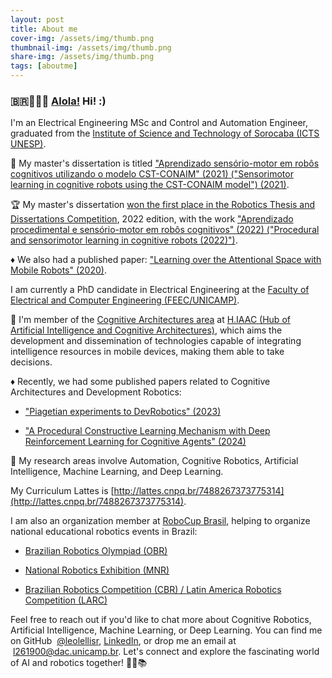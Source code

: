 ```yaml
---
layout: post
title: About me
cover-img: /assets/img/thumb.png
thumbnail-img: /assets/img/thumb.png
share-img: /assets/img/thumb.png
tags: [aboutme]
---
```


### 🇧🇷🏳️‍🌈🖖 [Alola!](https://bulbapedia.bulbagarden.net/wiki/Alola#Etymology) Hi! :)



I'm an Electrical Engineering MSc and Control and Automation Engineer, graduated from the [Institute of Science and Technology of Sorocaba (ICTS UNESP)](https://www.sorocaba.unesp.br). 

🔎  My master's dissertation is titled ["Aprendizado sensório-motor em robôs cognitivos utilizando o modelo CST-CONAIM" (2021) ("Sensorimotor learning in cognitive robots using the CST-CONAIM model") (2021)](https://repositorio.unesp.br/items/44b01535-491b-418c-94cf-0634654049c2). 

🏆 My master's dissertation [won the first place in the Robotics Thesis and Dissertations Competition](https://jornal.unesp.br/2022/11/17/pesquisa-premiada-busca-criar-inteligencia-artificial-capaz-de-reproduzir-etapas-de-aprendizagem-de-crianca/?fbclid=IwAR1NmsVcOo_0W-xSc8ybmjLvpio0vepLKfKyLc_yEDiOlUCpiJZMhmlI_0k), 2022 edition, with the work ["Aprendizado procedimental e sensório-motor em robôs cognitivos"  (2022) ("Procedural and sensorimotor learning in cognitive robots (2022)")](https://doi.org/10.5753/wtdr_ctdr.2022.227371). 

♦️ We also had a published paper: ["Learning over the Attentional Space with Mobile Robots" (2020)](https://doi.org/10.1109/ICDL-EpiRob48136.2020.9278119).



I am currently a PhD candidate in Electrical Engineering at the [Faculty of Electrical and Computer Engineering (FEEC/UNICAMP)](https://www.fee.unicamp.br). 

💭 I'm member of the [Cognitive Architectures area](https://hiaac.unicamp.br/research-areas/arquiteturas-cognitivas/) at [H.IAAC (Hub of Artificial Intelligence and Cognitive Architectures)](https://hiaac.unicamp.br/students/), which aims the development and dissemination of technologies capable of integrating intelligence resources in mobile devices, making them able to take decisions. 

♦️ Recently, we had some published papers related to Cognitive Architectures and Development Robotics: 
* ["Piagetian experiments to DevRobotics" (2023)](https://doi.org/10.1016/j.cogsys.2023.101170)

* ["A Procedural Constructive Learning Mechanism with Deep Reinforcement Learning for Cognitive Agents" (2024)](https://doi.org/10.1007/s10846-024-02064-9)

🤖 My research areas involve Automation, Cognitive Robotics, Artificial Intelligence, Machine Learning, and Deep Learning.

My Curriculum Lattes is [http://lattes.cnpq.br/7488267373775314](http://lattes.cnpq.br/7488267373775314).

I am also an organization member at [RoboCup Brasil](https://www.robocup.org.br/wp/quem-somos/), helping to organize national educational robotics events in Brazil:
* [Brazilian Robotics Olympiad (OBR)](https://www.obr.org.br)

* [National Robotics Exhibition (MNR)](https://www.mnr.org.br)

* [Brazilian Robotics Competition (CBR) / Latin America Robotics Competition (LARC)](https://www.cbrobotica.org)


Feel free to reach out if you'd like to chat more about Cognitive Robotics, Artificial Intelligence, Machine Learning, or Deep Learning. You can find me on GitHub  [@leolellisr](https://github.com/leolellisr/), [LinkedIn](https://www.linkedin.com/in/leonardo-de-lellis-rossi-a5ba7ba3/), or drop me an email at  l261900@dac.unicamp.br. Let's connect and explore the fascinating world of AI and robotics together! 🤗🤖📚

